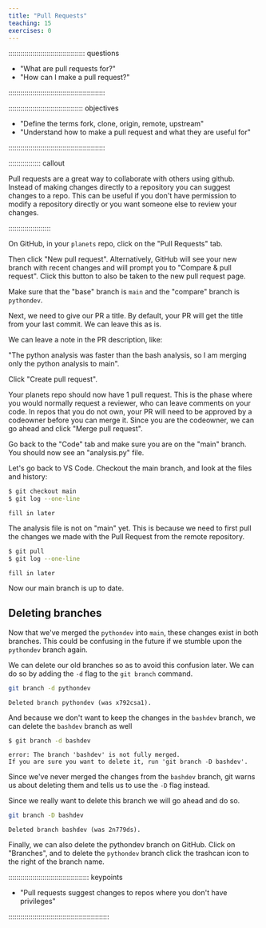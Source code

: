 ```yaml
---
title: "Pull Requests"
teaching: 15
exercises: 0
---
```


:::::::::::::::::::::::::::::::::::::: questions 

- "What are pull requests for?"
- "How can I make a pull request?"

::::::::::::::::::::::::::::::::::::::::::::::::

::::::::::::::::::::::::::::::::::::: objectives

- "Define the terms fork, clone, origin, remote, upstream"
- "Understand how to make a pull request and what they are useful for"

::::::::::::::::::::::::::::::::::::::::::::::::


:::::::::::::::: callout

Pull requests are a great way to collaborate with others using github.
Instead of making changes directly to a repository you can suggest changes to a repo.
This can be useful if you don't have permission to modify a repository directly or
you want someone else to review your changes.

:::::::::::::::::::::

On GitHub, in your `planets` repo, click on the "Pull Requests" tab. 

Then click "New pull request". Alternatively, GitHub will see your new branch with recent changes and will prompt you to "Compare & pull request". Click this button to also be taken to the new pull request page.

Make sure that the "base" branch is `main` and the "compare" branch is `pythondev`.

Next, we need to give our PR a title. By default, your PR will get the title from your last commit. We can leave this as is.

We can leave a note in the PR description, like:

"The python analysis was faster than the bash analysis, so I am merging only the python analysis to main".

Click "Create pull request".

Your planets repo should now have 1 pull request. This is the phase where you would normally request a reviewer, who can leave comments on your code. In repos that you do not own, your PR will need to be approved by a codeowner before you can merge it. Since you are the codeowner, we can go ahead and click "Merge pull request".

Go back to the "Code" tab and make sure you are on the "main" branch. You should now see an "analysis.py" file.

Let's go back to VS Code. Checkout the main branch, and look at the files and history:

```bash
$ git checkout main
$ git log --one-line
```

```output
fill in later
```

The analysis file is not on "main" yet. This is because we need to first pull the changes we made with the Pull Request from the remote repository.

```bash
$ git pull
$ git log --one-line
```

```output
fill in later
```

Now our main branch is up to date.

## Deleting branches
Now that we've merged the `pythondev` into `main`, these changes
exist in both branches. This could be confusing in the future if we
stumble upon the `pythondev` branch again.

We can delete our old branches so as to avoid this confusion later.
We can do so by adding the `-d` flag to the `git branch` command.

```bash
git branch -d pythondev
```

```output
Deleted branch pythondev (was x792csa1).
```

And because we don't want to keep the changes in the `bashdev` branch,
we can delete the `bashdev` branch as well

```bash
$ git branch -d bashdev
```

```output
error: The branch 'bashdev' is not fully merged.
If you are sure you want to delete it, run 'git branch -D bashdev'.
```

Since we've never merged the changes from the `bashdev` branch,
git warns us about deleting them and tells us to use the `-D` flag instead.

Since we really want to delete this branch we will go ahead and do so.

```bash
git branch -D bashdev
```

```output
Deleted branch bashdev (was 2n779ds).
```

Finally, we can also delete the pythondev branch on GitHub. Click on "Branches", and to delete the `pythondev` branch click the trashcan icon to the right of the branch name.

:::::::::::::::::::::::::::::::::::::::: keypoints

- "Pull requests suggest changes to repos where you don't have privileges"

::::::::::::::::::::::::::::::::::::::::::::::::::